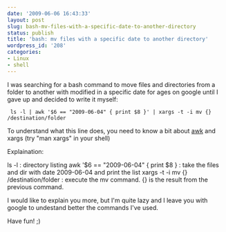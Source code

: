 ```yaml
---
date: '2009-06-06 16:43:33'
layout: post
slug: bash-mv-files-with-a-specific-date-to-another-directory
status: publish
title: 'bash: mv files with a specific date to another directory'
wordpress_id: '208'
categories:
- Linux
- shell
---
```


I was searching for a bash command to move files and directories from a folder to another with modified in a specific date for ages on google until I gave up and decided to write it myself:
```
 ls -l | awk '$6 == "2009-06-04" { print $8 }' | xargs -t -i mv {} /destination/folder
```
To understand what this line does, you need to know a bit about [awk](http://www.gnu.org/software/gawk/manual/gawk.html) and xargs (try "man xargs" in your shell)

Explaination:

ls -l : directory listing
awk '$6 == "2009-06-04" { print $8 } : take the files and dir with date 2009-06-04 and print the list
xargs -t -i mv {} /destination/folder : execute the mv command. {} is the result from the previous command.

I would like to explain you more, but I'm quite lazy and I leave you with google to undestand better the commands I've used.

Have fun! ;)
